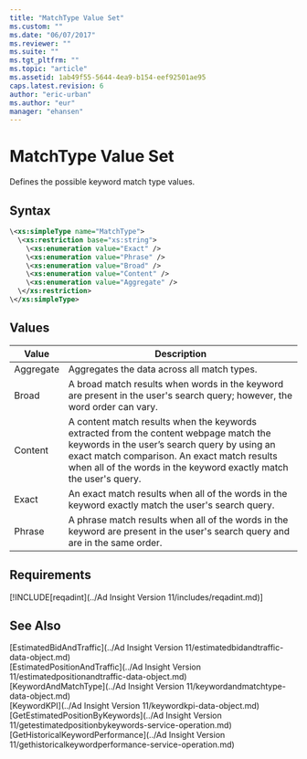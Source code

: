```yaml
---
title: "MatchType Value Set"
ms.custom: ""
ms.date: "06/07/2017"
ms.reviewer: ""
ms.suite: ""
ms.tgt_pltfrm: ""
ms.topic: "article"
ms.assetid: 1ab49f55-5644-4ea9-b154-eef92501ae95
caps.latest.revision: 6
author: "eric-urban"
ms.author: "eur"
manager: "ehansen"
---
```

# MatchType Value Set
Defines the possible keyword match type values.

## Syntax

```xml
\<xs:simpleType name="MatchType">
  \<xs:restriction base="xs:string">
    \<xs:enumeration value="Exact" />
    \<xs:enumeration value="Phrase" />
    \<xs:enumeration value="Broad" />
    \<xs:enumeration value="Content" />
    \<xs:enumeration value="Aggregate" />
  \</xs:restriction>
\</xs:simpleType>
```

## Values

|Value|Description|
|---------|---------------|
|Aggregate|Aggregates the data across all match types.|
|Broad|A broad match results when words in the keyword are present in the user's search query; however, the word order can vary.|
|Content|A content match results when the keywords extracted from the content webpage match the keywords in the user’s search query by using an exact match comparison. An exact match results when all of the words in the keyword exactly match the user's query.|
|Exact|An exact match results when all of the words in the keyword exactly match the user's search query.|
|Phrase|A phrase match results when all of the words in the keyword are present in the user's search query and are in the same order.|

## Requirements
[!INCLUDE[reqadint](../Ad Insight Version 11/includes/reqadint.md)]
## See Also
[EstimatedBidAndTraffic](../Ad Insight Version 11/estimatedbidandtraffic-data-object.md)  
[EstimatedPositionAndTraffic](../Ad Insight Version 11/estimatedpositionandtraffic-data-object.md)  
[KeywordAndMatchType](../Ad Insight Version 11/keywordandmatchtype-data-object.md)  
[KeywordKPI](../Ad Insight Version 11/keywordkpi-data-object.md)  
[GetEstimatedPositionByKeywords](../Ad Insight Version 11/getestimatedpositionbykeywords-service-operation.md)  
[GetHistoricalKeywordPerformance](../Ad Insight Version 11/gethistoricalkeywordperformance-service-operation.md)  

